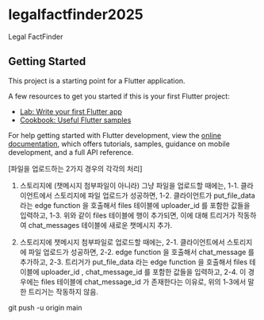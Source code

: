 # legalfactfinder2025

Legal FactFinder

## Getting Started

This project is a starting point for a Flutter application.

A few resources to get you started if this is your first Flutter project:

- [Lab: Write your first Flutter app](https://docs.flutter.dev/get-started/codelab)
- [Cookbook: Useful Flutter samples](https://docs.flutter.dev/cookbook)

For help getting started with Flutter development, view the
[online documentation](https://docs.flutter.dev/), which offers tutorials,
samples, guidance on mobile development, and a full API reference.



[파일을 업로드하는 2가지 경우의 각각의 처리]

1. 스토리지에 (챗메시지 첨부파일이 아니라) 그냥 파일을 업로드할 때에는,
   1-1. 클라이언트에서 스토리지에 파일 업로드가 성공하면,
   1-2. 클라이언트가 put_file_data 라는 edge function 을 호출해서 files 테이블에 uploader_id 를 포함한 값들을 입력하고,
   1-3. 위와 같이 files 테이블에 행이 추가되면, 이에 대해 트리거가 작동하여 chat_messages 테이블에 새로운 챗메시지 추가.

2. 스토리지에 챗메시지 첨부파일로 업로드할 때에는,
   2-1. 클라이언트에서 스토리지에 파일 업로드가 성공하면,
   2-2. edge function 을 호출해서 chat_message 를 추가하고,
   2-3. 트리거가  put_file_data 라는 edge function 을 호출해서 files 테이블에 uploader_id , chat_message_id 를 포함한 값들을 입력하고,
   2-4. 이 경우에는 files 테이블에 chat_message_id 가 존재한다는 이유로, 위의 1-3에서 말한 트리거는 작동하지 않음. 

git push -u origin main     